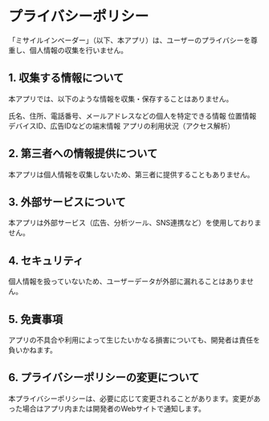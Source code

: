# プライバシーポリシー
「ミサイルインベーダー」（以下、本アプリ）は、ユーザーのプライバシーを尊重し、個人情報の収集を行いません。

## 1. 収集する情報について
本アプリでは、以下のような情報を収集・保存することはありません。

氏名、住所、電話番号、メールアドレスなどの個人を特定できる情報
位置情報
デバイスID、広告IDなどの端末情報
アプリの利用状況（アクセス解析）

## 2. 第三者への情報提供について
本アプリは個人情報を収集しないため、第三者に提供することもありません。

## 3. 外部サービスについて
本アプリは外部サービス（広告、分析ツール、SNS連携など）を使用しておりません。

## 4. セキュリティ
個人情報を扱っていないため、ユーザーデータが外部に漏れることはありません。

## 5. 免責事項
アプリの不具合や利用によって生じたいかなる損害についても、開発者は責任を負いかねます。

## 6. プライバシーポリシーの変更について
本プライバシーポリシーは、必要に応じて変更されることがあります。変更があった場合はアプリ内または開発者のWebサイトで通知します。

